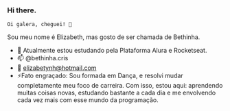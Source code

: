 ### Hi there.
    Oi galera, cheguei! 👋

Sou meu nome é Elizabeth, mas gosto de ser chamada de Bethinha.

- 🌱 Atualmente estou estudando pela Plataforma Alura e Rocketseat.
- 📫 @bethinha.cris
- 📧 elizabetynh@hotmail.com
- ⚡Fato engraçado: Sou formada em Dança, e resolvi mudar completamente meu foco de carreira. Com isso, estou aqui: aprendendo muitas coisas novas, estudando bastante a cada dia e me envolvendo cada vez mais com esse mundo da programação.
